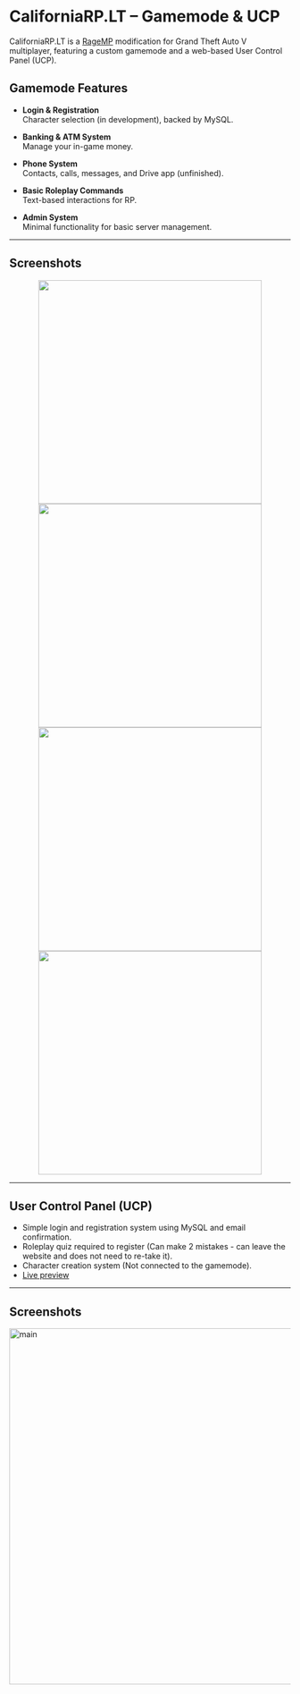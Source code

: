 # CaliforniaRP.LT – Gamemode & UCP

CaliforniaRP.LT is a [RageMP](https://rage.mp/) modification for Grand Theft Auto V multiplayer, featuring a custom gamemode and a web-based User Control Panel (UCP).





## Gamemode Features

- **Login & Registration**  
  Character selection (in development), backed by MySQL.

- **Banking & ATM System**  
  Manage your in-game money.

- **Phone System**  
  Contacts, calls, messages, and Drive app (unfinished).

- **Basic Roleplay Commands**  
  Text-based interactions for RP.

- **Admin System**  
  Minimal functionality for basic server management.

---

## Screenshots

<p align="center">
  <img src="https://github.com/user-attachments/assets/539636f3-018a-4301-b87b-c2bbe163dedd" width="400" />
  <img src="https://github.com/user-attachments/assets/4babe680-ab8b-444b-8f15-56e885567d97" width="400" />
  <img src="https://github.com/user-attachments/assets/26115bf1-7f0e-4954-9643-cbac2983fb1d" width="400" />
  <img src="https://github.com/user-attachments/assets/75f245a3-3f79-4264-9e43-c4b438a26779" width="400" />
</p>

---











## User Control Panel (UCP)

- Simple login and registration system using MySQL and email confirmation.
- Roleplay quiz required to register (Can make 2 mistakes - can leave the website and does not need to re-take it).
- Character creation system (Not connected to the gamemode).
- [Live preview](https://californiarp.lt/ucp/)

---

## Screenshots


<img width="1273" height="637" alt="main" src="https://github.com/user-attachments/assets/5e2c6115-ff5f-44f0-929f-14bab973582f" />
